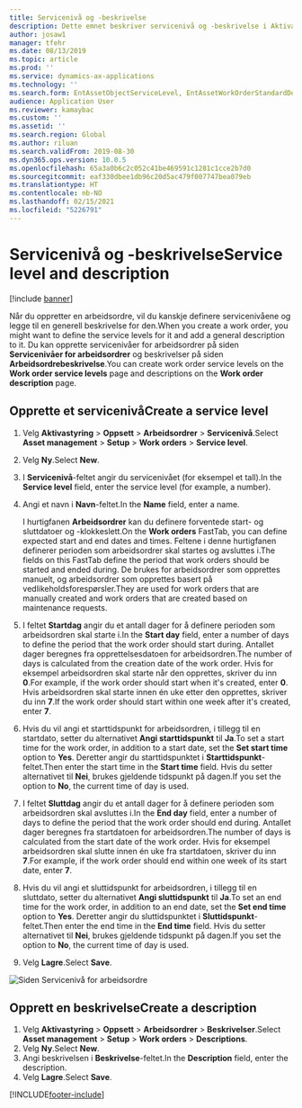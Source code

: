 ```yaml
---
title: Servicenivå og -beskrivelse
description: Dette emnet beskriver servicenivå og -beskrivelse i Aktivastyring.
author: josaw1
manager: tfehr
ms.date: 08/13/2019
ms.topic: article
ms.prod: ''
ms.service: dynamics-ax-applications
ms.technology: ''
ms.search.form: EntAssetObjectServiceLevel, EntAssetWorkOrderStandardDescription, EntAssetWorkOrderServiceLevel, EntAssetServiceLevelLookup
audience: Application User
ms.reviewer: kamaybac
ms.custom: ''
ms.assetid: ''
ms.search.region: Global
ms.author: riluan
ms.search.validFrom: 2019-08-30
ms.dyn365.ops.version: 10.0.5
ms.openlocfilehash: 65a3a0b6c2c052c41be469591c1281c1cce2b7d0
ms.sourcegitcommit: eaf330dbee1db96c20d5ac479f007747bea079eb
ms.translationtype: HT
ms.contentlocale: nb-NO
ms.lasthandoff: 02/15/2021
ms.locfileid: "5226791"
---
```

# <a name="service-level-and-description"></a><span data-ttu-id="7b38b-103">Servicenivå og -beskrivelse</span><span class="sxs-lookup"><span data-stu-id="7b38b-103">Service level and description</span></span>

[!include [banner](../../includes/banner.md)]

 

<span data-ttu-id="7b38b-104">Når du oppretter en arbeidsordre, vil du kanskje definere servicenivåene og legge til en generell beskrivelse for den.</span><span class="sxs-lookup"><span data-stu-id="7b38b-104">When you create a work order, you might want to define the service levels for it and add a general description to it.</span></span> <span data-ttu-id="7b38b-105">Du kan opprette servicenivåer for arbeidsordrer på siden **Servicenivåer for arbeidsordrer** og beskrivelser på siden **Arbeidsordrebeskrivelse**.</span><span class="sxs-lookup"><span data-stu-id="7b38b-105">You can create work order service levels on the **Work order service levels** page and descriptions on the **Work order description** page.</span></span>

## <a name="create-a-service-level"></a><span data-ttu-id="7b38b-106">Opprette et servicenivå</span><span class="sxs-lookup"><span data-stu-id="7b38b-106">Create a service level</span></span>

1. <span data-ttu-id="7b38b-107">Velg **Aktivastyring** \> **Oppsett** \> **Arbeidsordrer** \> **Servicenivå**.</span><span class="sxs-lookup"><span data-stu-id="7b38b-107">Select **Asset management** \> **Setup** \> **Work orders** \> **Service level**.</span></span>
2. <span data-ttu-id="7b38b-108">Velg **Ny**.</span><span class="sxs-lookup"><span data-stu-id="7b38b-108">Select **New**.</span></span>
3. <span data-ttu-id="7b38b-109">I **Servicenivå**-feltet angir du servicenivået (for eksempel et tall).</span><span class="sxs-lookup"><span data-stu-id="7b38b-109">In the **Service level** field, enter the service level (for example, a number).</span></span>
4. <span data-ttu-id="7b38b-110">Angi et navn i **Navn**-feltet.</span><span class="sxs-lookup"><span data-stu-id="7b38b-110">In the **Name** field, enter a name.</span></span>

    <span data-ttu-id="7b38b-111">I hurtigfanen **Arbeidsordrer** kan du definere forventede start- og sluttdatoer og -klokkeslett.</span><span class="sxs-lookup"><span data-stu-id="7b38b-111">On the **Work orders** FastTab, you can define expected start and end dates and times.</span></span> <span data-ttu-id="7b38b-112">Feltene i denne hurtigfanen definerer perioden som arbeidsordrer skal startes og avsluttes i.</span><span class="sxs-lookup"><span data-stu-id="7b38b-112">The fields on this FastTab define the period that work orders should be started and ended during.</span></span> <span data-ttu-id="7b38b-113">De brukes for arbeidsordrer som opprettes manuelt, og arbeidsordrer som opprettes basert på vedlikeholdsforespørsler.</span><span class="sxs-lookup"><span data-stu-id="7b38b-113">They are used for work orders that are manually created and work orders that are created based on maintenance requests.</span></span> 

5. <span data-ttu-id="7b38b-114">I feltet **Startdag** angir du et antall dager for å definere perioden som arbeidsordren skal starte i.</span><span class="sxs-lookup"><span data-stu-id="7b38b-114">In the **Start day** field, enter a number of days to define the period that the work order should start during.</span></span> <span data-ttu-id="7b38b-115">Antallet dager beregnes fra opprettelsesdatoen for arbeidsordren.</span><span class="sxs-lookup"><span data-stu-id="7b38b-115">The number of days is calculated from the creation date of the work order.</span></span> <span data-ttu-id="7b38b-116">Hvis for eksempel arbeidsordren skal starte når den opprettes, skriver du inn **0**.</span><span class="sxs-lookup"><span data-stu-id="7b38b-116">For example, if the work order should start when it's created, enter **0**.</span></span> <span data-ttu-id="7b38b-117">Hvis arbeidsordren skal starte innen én uke etter den opprettes, skriver du inn **7**.</span><span class="sxs-lookup"><span data-stu-id="7b38b-117">If the work order should start within one week after it's created, enter **7**.</span></span>
6. <span data-ttu-id="7b38b-118">Hvis du vil angi et starttidspunkt for arbeidsordren, i tillegg til en startdato, setter du alternativet **Angi starttidspunkt** til **Ja**.</span><span class="sxs-lookup"><span data-stu-id="7b38b-118">To set a start time for the work order, in addition to a start date, set the **Set start time** option to **Yes**.</span></span> <span data-ttu-id="7b38b-119">Deretter angir du starttidspunktet i **Starttidspunkt**-feltet.</span><span class="sxs-lookup"><span data-stu-id="7b38b-119">Then enter the start time in the **Start time** field.</span></span> <span data-ttu-id="7b38b-120">Hvis du setter alternativet til **Nei**, brukes gjeldende tidspunkt på dagen.</span><span class="sxs-lookup"><span data-stu-id="7b38b-120">If you set the option to **No**, the current time of day is used.</span></span>
7. <span data-ttu-id="7b38b-121">I feltet **Sluttdag** angir du et antall dager for å definere perioden som arbeidsordren skal avsluttes i.</span><span class="sxs-lookup"><span data-stu-id="7b38b-121">In the **End day** field, enter a number of days to define the period that the work order should end during.</span></span> <span data-ttu-id="7b38b-122">Antallet dager beregnes fra startdatoen for arbeidsordren.</span><span class="sxs-lookup"><span data-stu-id="7b38b-122">The number of days is calculated from the start date of the work order.</span></span> <span data-ttu-id="7b38b-123">Hvis for eksempel arbeidsordren skal slutte innen én uke fra startdatoen, skriver du inn **7**.</span><span class="sxs-lookup"><span data-stu-id="7b38b-123">For example, if the work order should end within one week of its start date, enter **7**.</span></span>
8. <span data-ttu-id="7b38b-124">Hvis du vil angi et sluttidspunkt for arbeidsordren, i tillegg til en sluttdato, setter du alternativet **Angi sluttidspunkt** til **Ja**.</span><span class="sxs-lookup"><span data-stu-id="7b38b-124">To set an end time for the work order, in addition to an end date, set the **Set end time** option to **Yes**.</span></span> <span data-ttu-id="7b38b-125">Deretter angir du sluttidspunktet i **Sluttidspunkt**-feltet.</span><span class="sxs-lookup"><span data-stu-id="7b38b-125">Then enter the end time in the **End time** field.</span></span> <span data-ttu-id="7b38b-126">Hvis du setter alternativet til **Nei**, brukes gjeldende tidspunkt på dagen.</span><span class="sxs-lookup"><span data-stu-id="7b38b-126">If you set the option to **No**, the current time of day is used.</span></span>
9. <span data-ttu-id="7b38b-127">Velg **Lagre**.</span><span class="sxs-lookup"><span data-stu-id="7b38b-127">Select **Save**.</span></span>

![Siden Servicenivå for arbeidsordre](media/19-setup-for-work-orders.png)

## <a name="create-a-description"></a><span data-ttu-id="7b38b-129">Opprett en beskrivelse</span><span class="sxs-lookup"><span data-stu-id="7b38b-129">Create a description</span></span>

1. <span data-ttu-id="7b38b-130">Velg **Aktivastyring** \> **Oppsett** \> **Arbeidsordrer** \> **Beskrivelser**.</span><span class="sxs-lookup"><span data-stu-id="7b38b-130">Select **Asset management** \> **Setup** \> **Work orders** \> **Descriptions**.</span></span>
2. <span data-ttu-id="7b38b-131">Velg **Ny**.</span><span class="sxs-lookup"><span data-stu-id="7b38b-131">Select **New**.</span></span>
3. <span data-ttu-id="7b38b-132">Angi beskrivelsen i **Beskrivelse**-feltet.</span><span class="sxs-lookup"><span data-stu-id="7b38b-132">In the **Description** field, enter the description.</span></span>
4. <span data-ttu-id="7b38b-133">Velg **Lagre**.</span><span class="sxs-lookup"><span data-stu-id="7b38b-133">Select **Save**.</span></span>


[!INCLUDE[footer-include](../../../includes/footer-banner.md)]